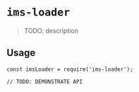 # `ims-loader`

> TODO: description

## Usage

```
const imsLoader = require('ims-loader');

// TODO: DEMONSTRATE API
```
